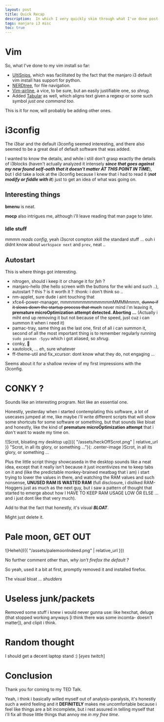 ```yaml
---
layout: post
title: Quick Recap
description:  In which I very quickly skim through what I've done post-install, no autism this time (i hope)
tags: manjaro i3 misc
toc: true
---
```


# Vim #

So, what I've done to my vim install so far:

+ [UltiSnips](https://github.com/SirVer/ultisnips), which was facilitated by the fact that the manjaro i3 default vim install has support for python.
+ [NERDtree](https://github.com/scrooloose/nerdtree), for file navigation.
+ [Vim-airline](https://github.com/vim-airline/vim-airline), a vice, to be sure, but an easily justifiable one, so *shrug*.
+ Added [Tabular](https://github.com/godlygeek/tabular) as well, which aligns text given a regexp or some such symbol *just one command too*.

This is it for now, will probably be adding other ones.

# i3config #

The i3bar and the default i3config seemed interesting, and there also seemed to be a great deal of default software that was added.

I wanted to know the details, and while i still don't grasp exactly the details of i3blocks (haven't actually analyzed it intensely ***since that goes against my new found self-oath that it doesn't matter AT THIS POINT IN TIME***), but I did take a look at the i3config because I knew that i had to read it (***not modify or fiddle with it***) just to get an idea of what was going on.

## Interesting things ##

**bmenu** is neat.

**mocp** also intrigues me, although i'll leave reading that man page to later.

### Idle stuff ###
mmmm *reads config*, yeah i3scrot compton xkill the standard stuff ...
ouh i didnt know about ``workspace next`` and ``prev``, neat ..

## Autostart ##
This is where things got interesting.
+ nitrogen, should i keep it or change it for *feh* ?
+ manjaro-hello (the hello screen with the buttons for the wiki and such ..), autostart ? this ? is it worth it ? :thonk: i don't think so ..
+ nm-applet, sure dude i aint touching that
+ xfce4-power-manager, mmmmmmmmmmmmmmMMMMmmm, ~~dunno if it slows down the startup process that much~~ never mind i'm leaving it, **premature microOptimization attempt detected. Aborting ...** (Actually i miht end up removing it but not because of the speed, just cuz i can summon it when i need it)
+ pamac-tray, same thing as the last one, first of all i can summon it, second of all the most important thing is to remember regularly running ``sudo pacman -Syyu`` which i got aliased, so *shrug*.
+ conky, :thinking:
+ xautolock, ... eh, sure whatever
+ ff-theme-util and fix_xcursor: dont know what they do, not engaging ...

Seems about it for a shallow review of my first impressions with the i3config.
# CONKY ? #

Sounds like an interesting program.
Not like an essential one.

Honestly, yesterday when i started contemplating this software, a lot of usecases jumped at me, like maybe i'll write different scripts that will show some shortcuts for some software or something, but that sounds like bloat and honestly, like the kind of **premature microOptimization attempt** that i don't want to waste my time on.

![Scrot, bloating my desktop up]({{ "/assets/heckOffScrot.png" | relative_url }} "Scrot, in all its glory, or something ..."){: .center-image }Scrot, in all its glory, or something ...

Plus the little script thingy showcaseda in the desktop sounds like a neat idea, except that it really isn't because it just incentivizes me to keep tabs on it and (like the predictable monkey-brained meatbag that i am) i start trying to lower the values in there, and watching the RAM values and such nonsense, **UNUSED RAM IS WASTED RAM** (full disclosure, i disliked RAM-Hoggers just as much as the next guy, but i saw a pattern of thought that started to emerge about how I HAVE TO KEEP RAM USAGE LOW OR ELSE ... and i just dont like that very much).

Add to that the fact that honestly, it's visual ***BLOAT***.

Might just delete it.


# Pale moon, GET OUT #

![Heheh]({{ "/assets/palemoonIndeed.png" | relative_url }})

No further comment other than, *why isn't firefox the default ?*

So yeah, used it a bit at first, promptly removed it and installed firefox.

The visual bloat ... *shudders*

# Useless junk/packets #

Removed some stuff i knew i would never gunna use: like hexchat, deluge (that stopped working anyways [i think there was some incomta- doesn't matter]), and clipit i think.

# Random thought #
I should get a decent laptop stand :) [*eyes twitch*]

# Conclusion #

Thank you for coming to my TED Talk.

Yeah, i think i basically willed myself out of analysis-paralysis, it's honestly such a weird feeling and it **DEFINITELY** makes me uncomfortable because i feel like things are a bit incomplete, but i rest assured in telling myself that i'll fix all those little things that annoy me *in my free time*.

